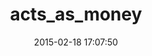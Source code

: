 ---
layout: post
title:  "acts_as_money"
repo:   "timcowlishaw/acts_as_money"
date:   2015-02-18 17:07:50
gemurl: http://github.com/timcowlishaw/acts_as_money
---